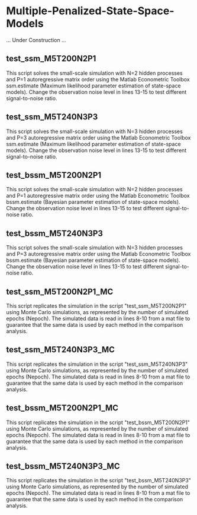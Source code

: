 # Multiple-Penalized-State-Space-Models

... Under Construction ...

## test_ssm_M5T200N2P1
This script solves the small-scale simulation with N=2 hidden processes and P=1 autoregressive matrix order using the Matlab Econometric Toolbox ssm.estimate (Maximum likelihood parameter estimation of state-space models). Change the observation noise level in lines 13-15 to test different signal-to-noise ratio.

## test_ssm_M5T240N3P3
This script solves the small-scale simulation with N=3 hidden processes and P=3 autoregressive matrix order using the Matlab Econometric Toolbox ssm.estimate (Maximum likelihood parameter estimation of state-space models). Change the observation noise level in lines 13-15 to test different signal-to-noise ratio.

## test_bssm_M5T200N2P1
This script solves the small-scale simulation with N=2 hidden processes and P=1 autoregressive matrix order using the Matlab Econometric Toolbox bssm.estimate (Bayesian parameter estimation of state-space models). Change the observation noise level in lines 13-15 to test different signal-to-noise ratio.

## test_bssm_M5T240N3P3
This script solves the small-scale simulation with N=3 hidden processes and P=3 autoregressive matrix order using the Matlab Econometric Toolbox bssm.estimate (Bayesian parameter estimation of state-space models). Change the observation noise level in lines 13-15 to test different signal-to-noise ratio.

## test_ssm_M5T200N2P1_MC
This script replicates the simulation in the script "test_ssm_M5T200N2P1" using Monte Carlo simulations, as represented by the number of simulated epochs (Nepoch). The simulated data is read in lines 8-10 from a mat file to guarantee that the same data is used by each method in the comparison analysis.

## test_ssm_M5T240N3P3_MC
This script replicates the simulation in the script "test_ssm_M5T240N3P3" using Monte Carlo simulations, as represented by the number of simulated epochs (Nepoch). The simulated data is read in lines 8-10 from a mat file to guarantee that the same data is used by each method in the comparison analysis.

## test_bssm_M5T200N2P1_MC
This script replicates the simulation in the script "test_bssm_M5T200N2P1" using Monte Carlo simulations, as represented by the number of simulated epochs (Nepoch). The simulated data is read in lines 8-10 from a mat file to guarantee that the same data is used by each method in the comparison analysis.

## test_bssm_M5T240N3P3_MC
This script replicates the simulation in the script "test_bssm_M5T240N3P3" using Monte Carlo simulations, as represented by the number of simulated epochs (Nepoch). The simulated data is read in lines 8-10 from a mat file to guarantee that the same data is used by each method in the comparison analysis.

